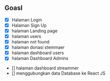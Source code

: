 ## Goasl

- [x] Halaman Login
- [x] Halaman Sign Up
- [x] halaman Landing page
- [x] halaman users
- [x] halaman not found
- [x] halaman donasi stemmaer
- [x] halaman dashboard users
- [x] halaman Dashboard Admins
- [] halaman dashboard streammer
- [] menggubungkan data Database ke React JS
